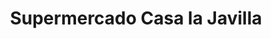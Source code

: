 ---
title: "Supermercado Casa la Javilla"
url: /santo-domingo-este/supermercado-casa-la-javilla/
shop: comodidad
---